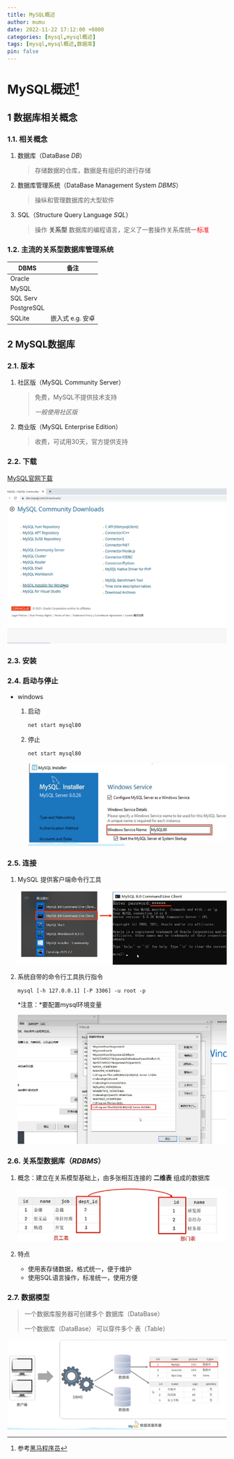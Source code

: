 ```yaml
---
title: MySQL概述
author: mumu
date: 2022-11-22 17:12:00 +0800
categories: [mysql,mysql概述]
tags: [mysql,mysql概述,数据库]
pin: false
---
```


# MySQL概述[^1]

## 1 数据库相关概念

### 1.1. 相关概念

1. 数据库（DataBase *DB*）

   > 存储数据的仓库，数据是有组织的进行存储

2. 数据库管理系统（DataBase Management System *DBMS*）

   > 操纵和管理数据库的大型软件

3. SQL（Structure Query Language *SQL*）

   > 操作 **关系型** 数据库的编程语言，定义了一套操作关系库统一<font color = red>标准</font>

### 1.2. 主流的关系型数据库管理系统

| DBMS       | 备注             |
| ---------- | ---------------- |
| Oracle     |                  |
| MySQL      |                  |
| SQL Serv   |                  |
| PostgreSQL |                  |
| SQLite     | 嵌入式 e.g. 安卓 |

## 2 MySQL数据库

### 2.1. 版本

1. 社区版（MySQL Community Server）

   > 免费，MySQL不提供技术支持
   >
   > *一般使用社区版* 

2. 商业版（MySQL Enterprise Edition）

   > 收费，可试用30天，官方提供支持

### 2.2. 下载

[MySQL官网下载](https://dev.mysql.com/downloads/)

![image-20221122163248931](https://raw.githubusercontent.com/sn-mumu/cloud-storage/main/PicGo/202211221632184.png)

### 2.3. 安装

### 2.4. 启动与停止

+ windows

  1. 启动

     ```sh
     net start mysql80
     ```

  2. 停止

     ```sh
     net start mysql80
     ```

     ![mysql80](https://raw.githubusercontent.com/sn-mumu/cloud-storage/main/PicGo/202211221639468.png)

### 2.5. 连接

1. MySQL 提供客户端命令行工具

   ![image-20221122164212041](https://raw.githubusercontent.com/sn-mumu/cloud-storage/main/PicGo/202211221642175.png)

2. 系统自带的命令行工具执行指令

   ```mysql
   mysql [-h 127.0.0.1] [-P 3306] -u root -p
   ```

   *注意：*要配置mysql环境变量

   ![image-20221122164453839](https://raw.githubusercontent.com/sn-mumu/cloud-storage/main/PicGo/202211221644896.png)

### 2.6. 关系型数据库（*RDBMS*）

1. 概念：建立在关系模型基础上，由多张相互连接的 **二维表** 组成的数据库

   ![image-20221122165129578](https://raw.githubusercontent.com/sn-mumu/cloud-storage/main/PicGo/202211221651722.png)

2. 特点

   - 使用表存储数据，格式统一，便于维护
   - 使用SQL语言操作，标准统一，使用方便

### 2.7. 数据模型

> 一个数据库服务器可创建多个 数据库（DataBase）
>
> 一个数据库（DataBase） 可以穿件多个 表（Table）

![image-20221122165346911](https://raw.githubusercontent.com/sn-mumu/cloud-storage/main/PicGo/202211221653049.png)

[^1]: 参考[黑马程序员](https://www.itheima.com/)

